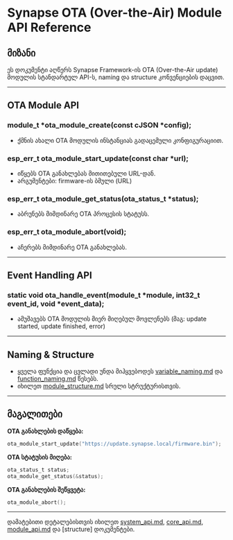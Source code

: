 # Synapse OTA (Over-the-Air) Module API Reference

## მიზანი

ეს დოკუმენტი აღწერს Synapse Framework-ის OTA (Over-the-Air update) მოდულის სტანდარტულ API-ს, naming და structure კონვენციების დაცვით.

---

## OTA Module API

### module_t *ota_module_create(const cJSON *config);
- ქმნის ახალი OTA მოდულის ინსტანციას გადაცემული კონფიგურაციით.

### esp_err_t ota_module_start_update(const char *url);
- იწყებს OTA განახლებას მითითებული URL-დან.
- არგუმენტები: firmware-ის ბმული (URL)

### esp_err_t ota_module_get_status(ota_status_t *status);
- აბრუნებს მიმდინარე OTA პროცესის სტატუსს.

### esp_err_t ota_module_abort(void);
- აჩერებს მიმდინარე OTA განახლებას.

---

## Event Handling API

### static void ota_handle_event(module_t *module, int32_t event_id, void *event_data);
- ამუშავებს OTA მოდულის მიერ მიღებულ მოვლენებს (მაგ: update started, update finished, error)

---

## Naming & Structure
- ყველა ფუნქცია და ცვლადი უნდა მიჰყვებოდეს [variable_naming.md](../convention/variable_naming.md) და [function_naming.md](../convention/function_naming.md) წესებს.
- იხილეთ [module_structure.md](../convention/module_structure.md) სრული სტრუქტურისთვის.

---

## მაგალითები

**OTA განახლების დაწყება:**
```c
ota_module_start_update("https://update.synapse.local/firmware.bin");
```

**OTA სტატუსის მიღება:**
```c
ota_status_t status;
ota_module_get_status(&status);
```

**OTA განახლების შეწყვეტა:**
```c
ota_module_abort();
```

---

დამატებითი დეტალებისთვის იხილეთ [system_api.md](system_api.md), [core_api.md](core_api.md), [module_api.md](module_api.md) და [structure] დოკუმენტები.

